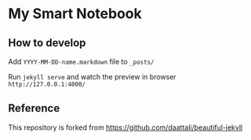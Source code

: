 # My Smart Notebook

## How to develop
Add `YYYY-MM-DD-name.markdown` file to `_posts/`

Run `jekyll serve` and watch the preview in browser `http://127.0.0.1:4000/`


## Reference
This repository is forked from https://github.com/daattali/beautiful-jekyll
